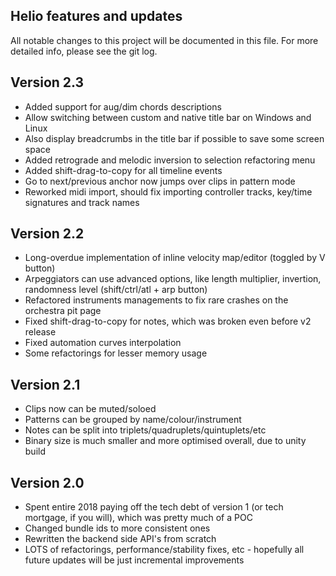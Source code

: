Helio features and updates
--------------------------

All notable changes to this project will be documented in this file.
For more detailed info, please see the git log.

## Version 2.3
 - Added support for aug/dim chords descriptions
 - Allow switching between custom and native title bar on Windows and Linux
 - Also display breadcrumbs in the title bar if possible to save some screen space
 - Added retrograde and melodic inversion to selection refactoring menu
 - Added shift-drag-to-copy for all timeline events
 - Go to next/previous anchor now jumps over clips in pattern mode
 - Reworked midi import, should fix importing controller tracks, key/time signatures and track names

## Version 2.2
  - Long-overdue implementation of inline velocity map/editor (toggled by V button)
  - Arpeggiators can use advanced options, like length multiplier, invertion, randomness level (shift/ctrl/atl + arp button)
  - Refactored instruments managements to fix rare crashes on the orchestra pit page
  - Fixed shift-drag-to-copy for notes, which was broken even before v2 release
  - Fixed automation curves interpolation
  - Some refactorings for lesser memory usage

## Version 2.1
  - Clips now can be muted/soloed
  - Patterns can be grouped by name/colour/instrument
  - Notes can be split into triplets/quadruplets/quintuplets/etc
  - Binary size is much smaller and more optimised overall, due to unity build

## Version 2.0
  - Spent entire 2018 paying off the tech debt of version 1 (or tech mortgage, if you will), which was pretty much of a POC
  - Changed bundle ids to more consistent ones
  - Rewritten the backend side API's from scratch
  - LOTS of refactorings, performance/stability fixes, etc - hopefully all future updates will be just incremental improvements
